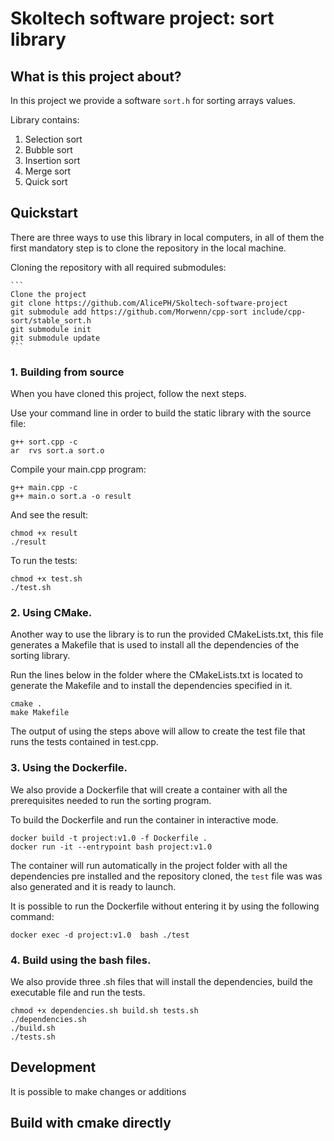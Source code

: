 Skoltech software project: sort library
===================================

## What is this project about?

In this project we provide a software `sort.h` for sorting arrays values.

Library contains:
1) Selection sort
2) Bubble sort
3) Insertion sort
4) Merge sort
5) Quick sort


## Quickstart

There are three ways to use this library in local computers, in all of them the first mandatory step is to clone the repository in the local machine.

Cloning the repository with all required submodules:

    ```
    Clone the project
    git clone https://github.com/AlicePH/Skoltech-software-project
    git submodule add https://github.com/Morwenn/cpp-sort include/cpp-sort/stable_sort.h
    git submodule init
    git submodule update
    ```  

### 1. Building from source

      
When you have cloned this project, follow the next steps.
   
   Use your command line in order to build the static library with the source file:
   
   ```
   g++ sort.cpp -c
   ar  rvs sort.a sort.o 
   ```

   Compile your main.cpp program:
   ```
   g++ main.cpp -c
   g++ main.o sort.a -o result
   ```

   And see the result:
   ```
   chmod +x result
   ./result
   ```

   To run the tests:
   ```
   chmod +x test.sh
   ./test.sh
   ```

### 2. Using CMake.

Another way to use the library is to run the provided CMakeLists.txt, this file generates a Makefile that is used to install all the dependencies of the sorting library.

Run the lines below in the folder where the CMakeLists.txt is located to generate the Makefile and to install the dependencies specified in it.
```
cmake .
make Makefile
```

The output of using the steps above will allow to create the test file that runs the tests contained in test.cpp.

### 3. Using the Dockerfile.

We also provide a Dockerfile that will create a container with all the prerequisites needed to run the sorting program.

To build the Dockerfile and run the container in interactive mode.

```
docker build -t project:v1.0 -f Dockerfile .
docker run -it --entrypoint bash project:v1.0
```

The container will run automatically in the project folder with all the dependencies pre installed and the repository cloned, the `test` file was was also generated and it is ready to launch.

It is possible to run the Dockerfile without entering it by using the following command:

```
docker exec -d project:v1.0  bash ./test
```
### 4. Build using the bash files.

We also provide three .sh files that will install the dependencies, build the executable file and run the tests.

```
chmod +x dependencies.sh build.sh tests.sh
./dependencies.sh
./build.sh
./tests.sh
```

## Development

It is possible to make changes or additions 

## Build with cmake directly

